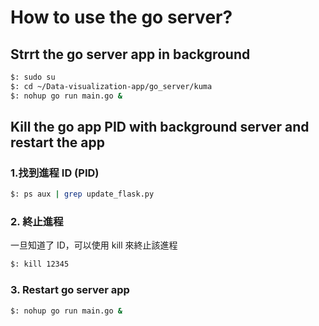 
# How to use the go server?   

## Strrt the go server app in background  
```bash        
$: sudo su  
$: cd ~/Data-visualization-app/go_server/kuma  
$: nohup go run main.go &  
```   

## Kill the go app PID with background server and restart the app  
### 1.找到進程 ID (PID)  
```bash     
$: ps aux | grep update_flask.py  
```  

###  2. 終止進程  
一旦知道了 ID，可以使用 kill 來終止該進程  
```bash   
$: kill 12345  
```   

### 3. Restart go server app  
```bash   
$: nohup go run main.go &  
```     
